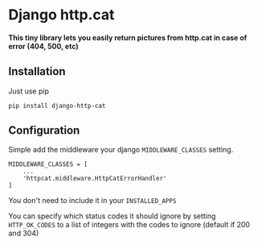 # Django http.cat
#### This tiny library lets you easily return pictures from http.cat in case of error (404, 500, etc)

## Installation
Just use pip

    pip install django-http-cat


## Configuration
Simple add the middleware your django ```MIDDLEWARE_CLASSES``` setting.
```
MIDDLEWARE_CLASSES = [
	...
	'httpcat.middleware.HttpCatErrorHandler'
]
```

You don't need to include it in your ```INSTALLED_APPS```

You can specify which status codes it should ignore by setting ```HTTP_OK_CODES``` to a list of integers with the codes to ignore (default if 200 and 304)